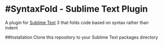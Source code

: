 #SyntaxFold - Sublime Text Plugin
======================

A plugin for [Sublime Text][st] 3 that folds code based on syntax rather than indent

##Installation
Clone this repository to your Sublime Text packages directory

<!-- Links -->

[st]: http://sublimetext.com/